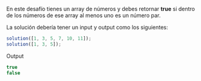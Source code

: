 En este desafío tienes un array de números y debes retornar **true** si dentro de los números de ese array al menos uno es un número par.

La solución debería tener un input y output como los siguientes:

```js
solution([1, 3, 5, 7, 10, 11]);
solution([1, 3, 5]);
```

Output

```js
true
false
```
